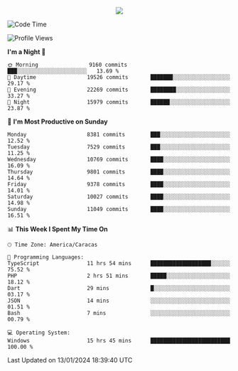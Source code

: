 <p align="center">
  <a href="http://www.github.com/thevacs">
    <img src="https://github-readme-streak-stats.herokuapp.com/?user=thevacs&stroke=ffffff&background=1c1917&ring=0891b2&fire=0891b2&currStreakNum=ffffff&currStreakLabel=0891b2&sideNums=ffffff&sideLabels=ffffff&dates=ffffff&hide_border=true" />
  </a>
</p>

<!--START_SECTION:waka-->
![Code Time](http://img.shields.io/badge/Code%20Time-1%2C940%20hrs%2037%20mins-blue)

![Profile Views](http://img.shields.io/badge/Profile%20Views-0-blue)

**I'm a Night 🦉** 

```text
🌞 Morning                9160 commits        ███░░░░░░░░░░░░░░░░░░░░░░   13.69 % 
🌆 Daytime                19526 commits       ███████░░░░░░░░░░░░░░░░░░   29.17 % 
🌃 Evening                22269 commits       ████████░░░░░░░░░░░░░░░░░   33.27 % 
🌙 Night                  15979 commits       ██████░░░░░░░░░░░░░░░░░░░   23.87 % 
```
📅 **I'm Most Productive on Sunday** 

```text
Monday                   8381 commits        ███░░░░░░░░░░░░░░░░░░░░░░   12.52 % 
Tuesday                  7529 commits        ███░░░░░░░░░░░░░░░░░░░░░░   11.25 % 
Wednesday                10769 commits       ████░░░░░░░░░░░░░░░░░░░░░   16.09 % 
Thursday                 9801 commits        ████░░░░░░░░░░░░░░░░░░░░░   14.64 % 
Friday                   9378 commits        ████░░░░░░░░░░░░░░░░░░░░░   14.01 % 
Saturday                 10027 commits       ████░░░░░░░░░░░░░░░░░░░░░   14.98 % 
Sunday                   11049 commits       ████░░░░░░░░░░░░░░░░░░░░░   16.51 % 
```


📊 **This Week I Spent My Time On** 

```text
🕑︎ Time Zone: America/Caracas

💬 Programming Languages: 
TypeScript               11 hrs 54 mins      ███████████████████░░░░░░   75.52 % 
PHP                      2 hrs 51 mins       █████░░░░░░░░░░░░░░░░░░░░   18.12 % 
Dart                     29 mins             █░░░░░░░░░░░░░░░░░░░░░░░░   03.17 % 
JSON                     14 mins             ░░░░░░░░░░░░░░░░░░░░░░░░░   01.51 % 
Bash                     7 mins              ░░░░░░░░░░░░░░░░░░░░░░░░░   00.79 % 

💻 Operating System: 
Windows                  15 hrs 45 mins      █████████████████████████   100.00 % 
```


 Last Updated on 13/01/2024 18:39:40 UTC
<!--END_SECTION:waka-->
